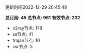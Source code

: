 更新时间2022-12-29 20:45:49

**总订阅: 45**
**总节点: 961**
**有效节点: 232**
- v2ray节点: 178
- ss节点: 41
- trojan节点: 10
- ssr节点: 3
